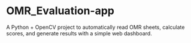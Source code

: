 # OMR_Evaluation-app
A Python + OpenCV project to automatically read OMR sheets, calculate scores, and generate results with a simple web dashboard.
